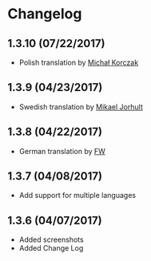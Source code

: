 # Changelog

## 1.3.10 (07/22/2017)
* Polish translation by [Michał Korczak](https://github.com/MajkelKorczak)

## 1.3.9 (04/23/2017)
* Swedish translation by [Mikael Jorhult](https://github.com/mikaeljorhult)

## 1.3.8 (04/22/2017)
* German translation by [FW](https://github.com/tweakimp)

## 1.3.7 (04/08/2017)
* Add support for multiple languages

## 1.3.6 (04/07/2017)
* Added screenshots
* Added Change Log
